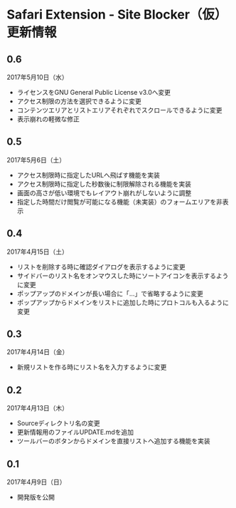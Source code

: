 # Safari Extension - Site Blocker（仮） 更新情報

## 0.6
2017年5月10日（水）
- ライセンスをGNU General Public License v3.0へ変更
- アクセス制限の方法を選択できるように変更
- コンテンツエリアとリストエリアそれぞれでスクロールできるように変更
- 表示崩れの軽微な修正

## 0.5
2017年5月6日（土）
- アクセス制限時に指定したURLへ飛ばす機能を実装
- アクセス制限時に指定した秒数後に制限解除される機能を実装
- 画面の高さが低い環境でもレイアウト崩れがしないように調整
- 指定した時間だけ閲覧が可能になる機能（未実装）のフォームエリアを非表示

## 0.4
2017年4月15日（土）
- リストを削除する時に確認ダイアログを表示するように変更
- サイドバーのリスト名をオンマウスした時にソートアイコンを表示するように変更
- ポップアップのドメインが長い場合に「…」で省略するように変更
- ポップアップからドメインをリストに追加した時にプロトコルも入るように変更

## 0.3
2017年4月14日（金）
- 新規リストを作る時にリスト名を入力するように変更

## 0.2
2017年4月13日（木）
- Sourceディレクトリ名の変更
- 更新情報用のファイルUPDATE.mdを追加
- ツールバーのボタンからドメインを直接リストへ追加する機能を実装

## 0.1
2017年4月9日（日）
- 開発版を公開